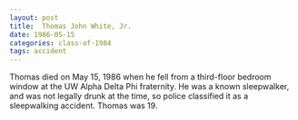 ```yaml
---
layout: post
title:  Thomas John White, Jr.
date: 1986-05-15
categories: class-of-1984
tags: accident
---
```

Thomas died on May 15, 1986 when he fell from a third-floor bedroom window at the UW Alpha Delta Phi fraternity. He was a known sleepwalker, and was not legally drunk at the time, so police classified it as a sleepwalking accident. Thomas was 19.
